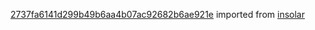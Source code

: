 [2737fa6141d299b49b6aa4b07ac92682b6ae921e](https://github.com/insolar/insolar/commit/2737fa6141d299b49b6aa4b07ac92682b6ae921e) imported from [insolar](https://github.com/insolar/insolar)
